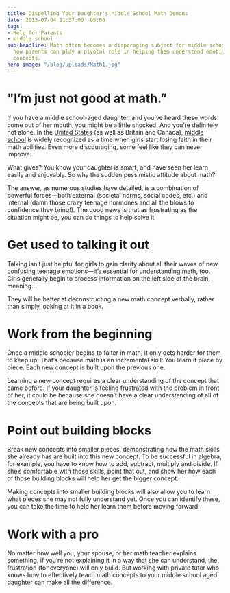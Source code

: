 ```yaml
---
title: Dispelling Your Daughter's Middle School Math Demons
date: 2015-07-04 11:37:00 -05:00
tags:
- Help for Parents
- middle school
sub-headline: Math often becomes a disparaging subject for middle school girls. Here's
  how parents can play a pivotal role in helping them understand emotions and simplify
  concepts.
hero-image: "/blog/uploads/Math1.jpg"
---
```


# "I’m just not good at math.”

If you have a middle school-aged daughter, and you’ve heard these words come out of her mouth, you might be a little shocked. And you’re definitely not alone. In the [United States](http://www.theguardian.com/world/us-news-blog/2013/feb/05/girls-science-gender-gap-fix) (as well as Britain and Canada), [middle school](http://www.slate.com/blogs/future_tense/2012/06/14/stem_gender_gap_research_on_telling_girls_they_re_bad_at_math_.html) is widely recognized as a time when girls start losing faith in their math abilities. Even more discouraging, some feel like they can never improve.

What gives? You know your daughter is smart, and have seen her learn easily and enjoyably. So why the sudden pessimistic attitude about math?

The answer, as numerous studies have detailed, is a combination of powerful forces—both external (societal norms, social codes, etc.) and internal (damn those crazy teenage hormones and all the blows to confidence they bring!). The good news is that as frustrating as the situation might be, you can do things to help solve it.

# Get used to talking it out

Talking isn’t just helpful for girls to gain clarity about all their waves of new, confusing teenage emotions—it’s essential for understanding math, too. Girls generally begin to process information on the left side of the brain, meaning...

They will be better at deconstructing a new math concept verbally, rather than simply looking at it in a book.

# Work from the beginning

Once a middle schooler begins to falter in math, it only gets harder for them to keep up. That’s because math is an incremental skill: You learn it piece by piece. Each new concept is built upon the previous one.

Learning a new concept requires a clear understanding of the concept that came before. If your daughter is feeling frustrated with the problem in front of her, it could be because she doesn’t have a clear understanding of all of the concepts that are being built upon.

# Point out building blocks

Break new concepts into smaller pieces, demonstrating how the math skills she already has are built into this new concept. To be successful in algebra, for example, you have to know how to add, subtract, multiply and divide. If she’s comfortable with those skills, point that out, and show her how each of those building blocks will help her get the bigger concept.

Making concepts into smaller building blocks will also allow you to learn what pieces she may not fully understand yet. Once you can identify these, you can take the time to help her learn them before moving forward.

# Work with a pro

No matter how well you, your spouse, or her math teacher explains something, if you’re not explaining it in a way that she can understand, the frustration (for everyone) will only build. But working with private tutor who knows how to effectively teach math concepts to your middle school aged daughter can make all the difference.